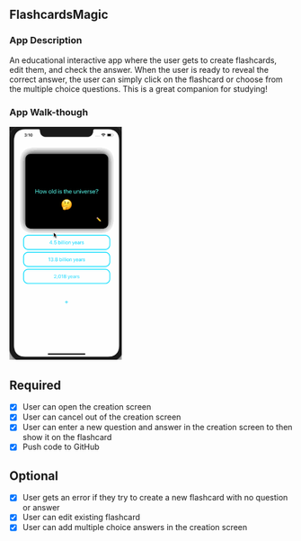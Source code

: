 ## FlashcardsMagic

### App Description
An educational interactive app where the user gets to create flashcards, edit them, and check the answer. When the user is ready to reveal the correct answer, the user can simply click on the flashcard or choose from the multiple choice questions. This is a great companion for studying!

### App Walk-though

<img src="https://github.com/JessieGross/FlashcardsMagic/blob/master/AppDemo.gif" width=200><br>


## Required
- [x] User can open the creation screen
- [x] User can cancel out of the creation screen
- [x] User can enter a new question and answer in the creation screen to then show it on the flashcard
- [x] Push code to GitHub
## Optional
- [x] User gets an error if they try to create a new flashcard with no question or answer
- [x] User can edit existing flashcard
- [x] User can add multiple choice answers in the creation screen

